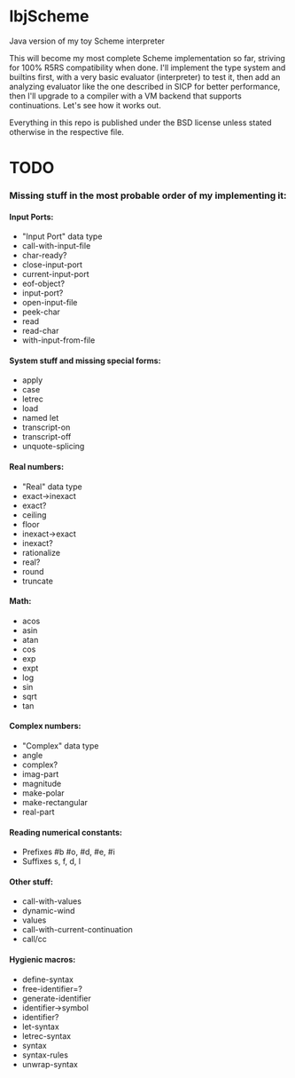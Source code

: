 lbjScheme
=========

Java version of my toy Scheme interpreter

This will become my most complete Scheme implementation so far, striving for 100% R5RS compatibility when done.
I'll implement the type system and builtins first, with a very basic evaluator (interpreter) to test it, then add an
analyzing evaluator like the one described in SICP for better performance, then I'll upgrade to a compiler with a
VM backend that supports continuations. Let's see how it works out.

Everything in this repo is published under the BSD license unless stated otherwise in the respective file.

# TODO

### Missing stuff in the most probable order of my implementing it:

#### Input Ports:
* "Input Port" data type
* call-with-input-file
* char-ready?
* close-input-port
* current-input-port
* eof-object?
* input-port?
* open-input-file
* peek-char
* read
* read-char
* with-input-from-file

#### System stuff and missing special forms:
* apply
* case
* letrec
* load
* named let
* transcript-on
* transcript-off
* unquote-splicing

#### Real numbers:
* "Real" data type
* exact->inexact
* exact?
* ceiling
* floor
* inexact->exact
* inexact?
* rationalize
* real?
* round
* truncate

#### Math:
* acos
* asin
* atan
* cos
* exp
* expt
* log
* sin
* sqrt
* tan

#### Complex numbers:
* "Complex" data type
* angle
* complex?
* imag-part
* magnitude
* make-polar
* make-rectangular
* real-part

#### Reading numerical constants:
* Prefixes #b #o, #d, #e, #i
* Suffixes s, f, d, l

#### Other stuff:
* call-with-values
* dynamic-wind
* values
* call-with-current-continuation
* call/cc

#### Hygienic macros:
* define-syntax
* free-identifier=?
* generate-identifier
* identifier->symbol
* identifier?
* let-syntax
* letrec-syntax
* syntax
* syntax-rules
* unwrap-syntax
